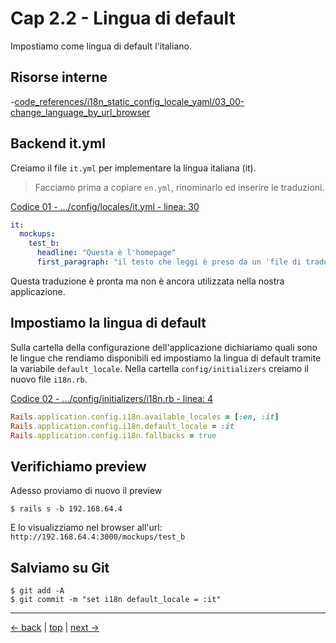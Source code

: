 # <a name="top"></a> Cap 2.2 - Lingua di default

Impostiamo come lingua di default l'italiano.



## Risorse interne

-[code_references/i18n_static_config_locale_yaml/03_00-change_language_by_url_browser]()



## Backend it.yml

Creiamo il file `it.yml` per implementare la lingua italiana (it).

> Facciamo prima a copiare `en.yml`, rinominarlo ed inserire le traduzioni.

[Codice 01 - .../config/locales/it.yml - linea: 30]()

```yaml
it:
  mockups:
    test_b:
      headline: "Questa è l'homepage"
      first_paragraph: "il testo che leggi è preso da un 'file di traduzione' e questo significa che siamo pronti a supportare più lingue."
```

Questa traduzione è pronta ma non è ancora utilizzata nella nostra applicazione.



## Impostiamo la lingua di default

Sulla cartella della configurazione dell'applicazione dichiariamo quali sono le lingue che rendiamo disponibili ed impostiamo la lingua di default tramite la variabile `default_locale`.
Nella cartella `config/initializers` creiamo il nuovo file `i18n.rb`.

[Codice 02 - .../config/initializers/i18n.rb - linea: 4]()

```ruby
Rails.application.config.i18n.available_locales = [:en, :it]
Rails.application.config.i18n.default_locale = :it
Rails.application.config.i18n.fallbacks = true
```



## Verifichiamo preview

Adesso proviamo di nuovo il preview

```shell
$ rails s -b 192.168.64.4
```

E lo visualizziamo nel browser all'url: `http://192.168.64.4:3000/mockups/test_b`



## Salviamo su Git

```shell
$ git add -A
$ git commit -m "set i18n default_locale = :it"
```



---

[<- back](https://github.com/flaviobordonidev/leanpubabrandnewcms/blob/master/01-base/06-mockups_i18n/01_00-mockups_i18n-it.md)
 | [top](#top) |
[next ->](https://github.com/flaviobordonidev/leanpubabrandnewcms/blob/master/01-base/06-mockups_i18n/03_00-change_language_by_url_browser-it.md)
